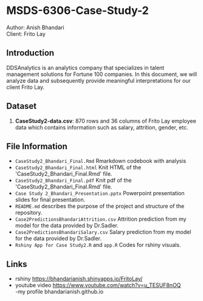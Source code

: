 # MSDS-6306-Case-Study-2

Author: Anish Bhandari         
Client: Frito Lay


## Introduction 

DDSAnalytics is an analytics company that specializes in talent management solutions for Fortune 100 companies. In this document, we will analyze data and subsequently provide meaningful interpretations for our client Frito Lay.

## Dataset

1. **CaseStudy2-data.csv**: 870 rows and 36 columns of Frito Lay employee data which contains information such as salary, attrition, gender, etc.

## File Information 

- `CaseStudy2_Bhandari_Final.Rmd` Rmarkdown codebook with analysis
- `CaseStudy2_Bhandari_Final.html` Knit HTML of the 'CaseStudy2_Bhandari_Final.Rmd' file. 
- `CaseStudy2_Bhandari_Final.pdf` Knit pdf of the 'CaseStudy2_Bhandari_Final.Rmd' file. 
- `Case Study 2_Bhandari_Presentation.pptx` Powerpoint presentation slides for final presentation.
- `README.md` describes the purpose of the project and structure of the repository.
- `Case2PredictionsBhandariAttrition.csv` Attrition prediction from my model for the data provided by Dr.Sadler.
- `Case2PredictionsBhandariSalary.csv` Salary prediction from my model for the data provided by Dr.Sadler.
- `Rshiny App for Case Study2.R` and `app.R` Codes for rshiny visuals.

## Links
- rshiny
https://bhandarianish.shinyapps.io/FritoLay/
- youtube video
https://www.youtube.com/watch?v=u_TESUF8nOQ          
-my profile
bhandarianish.github.io 

